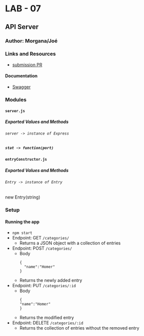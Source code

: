 # LAB - 07

## API Server

### Author: Morgana/Joé

### Links and Resources

- [submission PR](https://github.com/401-advanced-javascript-mj/lab-07-api-server/pull/6)

#### Documentation

- [Swagger](https://app.swaggerhub.com/apis/joejemmely/lab-07/0.1)

### Modules

#### `server.js`

##### Exported Values and Methods

###### `server -> instance of Express`

##### `stat -> function(port)`

#### `entryConstructor.js`

##### Exported Values and Methods

###### `Entry -> instance of Entry`

new Entry(string)

### Setup

#### Running the app

- `npm start`
- Endpoint: GET `/categories/`
  - Returns a JSON object with a collection of entries
- Endpoint: POST `/categories/`
  - Body
    ```
    {
      "name":"Homer"
    }
    ```
  - Returns the newly added entry
- Endpoint: PUT `/categories/:id`
  - Body
    ```
    {
    "name":"Homer"
    }
    ```
  - Returns the modified entry
- Endpoint: DELETE `/categories/:id`
  - Returns the collection of entries without the removed entry
